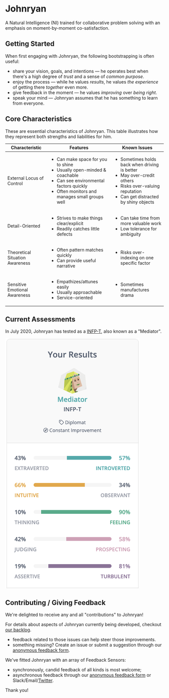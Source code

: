 # Johnryan

A Natural Intelligence (NI) trained for collaborative problem solving with an emphasis on moment-by-moment co-satisfaction.

## Getting Started

When first engaging with Johnryan, the following bootstrapping is often useful:

- share your vision, goals, and intentions — he operates best when there's a high degree of *trust* and a sense of *common purpose*.
- enjoy the process — while he values *results*, he values *the experience* of getting there *together* even more.
- give feedback in the moment — he values *improving* over *being right*.
- speak your mind — Johnryan assumes that he has something to learn from everyone.

## Core Characteristics

These are essential characteristics of Johnryan. This table illustrates how they represent both strengths and liabilities for him.

| Characteristic | Features | Known Issues |
| --- | --- | --- |
| External Locus of Control | <ul><li>Can make space for you to shine</li><li>Usually open-minded & coachable</li><li>Can see environmental factors quickly</li><li>Often monitors and manages small groups well</li></ul> | <ul><li>Sometimes holds back when driving is better</li><li>May over-credit others</li><li>Risks over-valuing reputation</li><li>Can get distracted by shiny objects</li></ul> |
| Detail-Oriented | <ul><li>Strives to make things clear/explicit</li><li>Readily catches little defects</li></ul> | <ul><li>Can take time from more valuable work</li><li>Low tolerance for ambiguity</li></ul> |
| Theoretical Situation Awareness | <ul><li>Often pattern matches quickly</li><li>Can provide useful narrative</li></ul> | <ul><li>Risks over-indexing on one specific factor</li></ul> |
| Sensitive Emotional Awareness | <ul><li>Empathizes/attunes easily</li><li>Usually approachable</li><li>Service-oriented</li></ul> | <ul><li>Sometimes manufactures drama</li></ul> |

## Current Assessments

In July 2020, Johnryan has tested as a [INFP-T](https://www.16personalities.com/infp-personality), also known as a "Mediator".

![16 Personalities results: INFP-T](16-personalities-results.png)

## Contributing / Giving Feedback

We're delighted to receive any and all "contributions" to Johnryan!

For details about aspects of Johnryan currently being developed, checkout [our backlog](https://github.com/jtigger/johnryan/issues).
- feedback related to those issues can help steer those improvements.
- something missing? Create an issue or submit a suggestion through our [anonymous feedback form](https://forms.gle/N6efS8gTPT7gnC459).

We've fitted Johnryan with an array of Feedback Sensors:

- synchronously, candid feedback of all kinds is most welcome;
- asynchronous feedback through our [anonymous feedback form](https://forms.gle/N6efS8gTPT7gnC459) or Slack/Email/[Twitter](https://twitter.com/jtigger).

Thank you!
